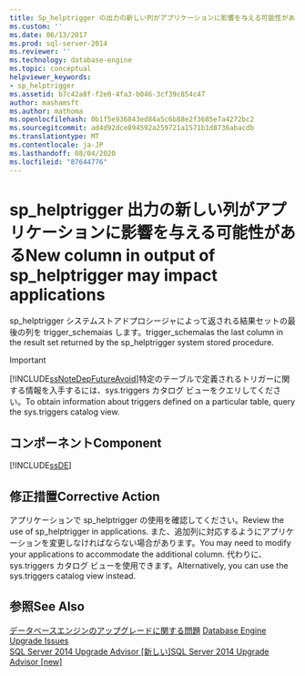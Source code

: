 ```yaml
---
title: Sp_helptrigger の出力の新しい列がアプリケーションに影響を与える可能性があります |Microsoft Docs
ms.custom: ''
ms.date: 06/13/2017
ms.prod: sql-server-2014
ms.reviewer: ''
ms.technology: database-engine
ms.topic: conceptual
helpviewer_keywords:
- sp_helptrigger
ms.assetid: b7c42a8f-f2e0-4fa3-b046-3cf39c854c47
author: mashamsft
ms.author: mathoma
ms.openlocfilehash: 0b1f5e936843ed84a5c6b88e2f3685e7a4272bc2
ms.sourcegitcommit: ad4d92dce894592a259721a1571b1d8736abacdb
ms.translationtype: MT
ms.contentlocale: ja-JP
ms.lasthandoff: 08/04/2020
ms.locfileid: "87644776"
---
```

# <a name="new-column-in-output-of-sp_helptrigger-may-impact-applications"></a><span data-ttu-id="249b9-102">sp_helptrigger 出力の新しい列がアプリケーションに影響を与える可能性がある</span><span class="sxs-lookup"><span data-stu-id="249b9-102">New column in output of sp_helptrigger may impact applications</span></span>
  <span data-ttu-id="249b9-103">sp_helptrigger システムストアドプロシージャによって返される結果セットの最後の列を trigger_schemaias します。</span><span class="sxs-lookup"><span data-stu-id="249b9-103">trigger_schemaias the last column in the result set returned by the sp_helptrigger system stored procedure.</span></span>  
  
> [!IMPORTANT]  
>  [!INCLUDE[ssNoteDepFutureAvoid](../../includes/ssnotedepfutureavoid-md.md)]<span data-ttu-id="249b9-104">特定のテーブルで定義されるトリガーに関する情報を入手するには、sys.triggers カタログ ビューをクエリしてください。</span><span class="sxs-lookup"><span data-stu-id="249b9-104">To obtain information about triggers defined on a particular table, query the sys.triggers catalog view.</span></span>  
  
## <a name="component"></a><span data-ttu-id="249b9-105">コンポーネント</span><span class="sxs-lookup"><span data-stu-id="249b9-105">Component</span></span>  
 [!INCLUDE[ssDE](../../includes/ssde-md.md)]  
  
## <a name="corrective-action"></a><span data-ttu-id="249b9-106">修正措置</span><span class="sxs-lookup"><span data-stu-id="249b9-106">Corrective Action</span></span>  
 <span data-ttu-id="249b9-107">アプリケーションで sp_helptrigger の使用を確認してください。</span><span class="sxs-lookup"><span data-stu-id="249b9-107">Review the use of sp_helptrigger in applications.</span></span> <span data-ttu-id="249b9-108">また、追加列に対応するようにアプリケーションを変更しなければならない場合があります。</span><span class="sxs-lookup"><span data-stu-id="249b9-108">You may need to modify your applications to accommodate the additional column.</span></span> <span data-ttu-id="249b9-109">代わりに、sys.triggers カタログ ビューを使用できます。</span><span class="sxs-lookup"><span data-stu-id="249b9-109">Alternatively, you can use the sys.triggers catalog view instead.</span></span>  
  
## <a name="see-also"></a><span data-ttu-id="249b9-110">参照</span><span class="sxs-lookup"><span data-stu-id="249b9-110">See Also</span></span>  
 <span data-ttu-id="249b9-111">[データベースエンジンのアップグレードに関する問題](../../../2014/sql-server/install/database-engine-upgrade-issues.md) </span><span class="sxs-lookup"><span data-stu-id="249b9-111">[Database Engine Upgrade Issues](../../../2014/sql-server/install/database-engine-upgrade-issues.md) </span></span>  
 [<span data-ttu-id="249b9-112">SQL Server 2014 Upgrade Advisor &#91;新しい&#93;</span><span class="sxs-lookup"><span data-stu-id="249b9-112">SQL Server 2014 Upgrade Advisor &#91;new&#93;</span></span>](sql-server-2014-upgrade-advisor.md)  
  
  
